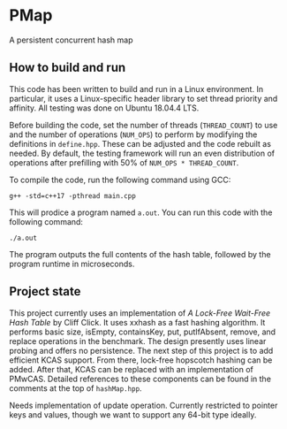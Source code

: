 # PMap
A persistent concurrent hash map

## How to build and run
This code has been written to build and run in a Linux environment. In particular, it uses a Linux-specific header library to set thread priority and affinity. All testing was done on Ubuntu 18.04.4 LTS. 

Before building the code, set the number of threads (`THREAD_COUNT`) to use and the number of operations (`NUM_OPS`) to perform by modifying the definitions in `define.hpp`. These can be adjusted and the code rebuilt as needed. By default, the testing framework will run an even distribution of operations after prefilling with 50% of `NUM_OPS * THREAD_COUNT`. 

To compile the code, run the following command using GCC:

`g++ -std=c++17 -pthread main.cpp`

This will prodice a program named `a.out`. You can run this code with the following command:

`./a.out`

The program outputs the full contents of the hash table, followed by the program runtime in microseconds.

## Project state
This project currently uses an implementation of *A Lock-Free Wait-Free Hash Table* by Cliff Click. It uses xxhash as a fast hashing algorithm. It performs basic size, isEmpty, containsKey, put, putIfAbsent, remove, and replace operations in the benchmark. The design presently uses linear probing and offers no persistence. The next step of this project is to add efficient KCAS support. From there, lock-free hopscotch hashing can be added. After that, KCAS can be replaced with an implementation of PMwCAS. Detailed references to these components can be found in the comments at the top of `hashMap.hpp`. 

Needs implementation of update operation. 
Currently restricted to pointer keys and values, though we want to support any 64-bit type ideally. 